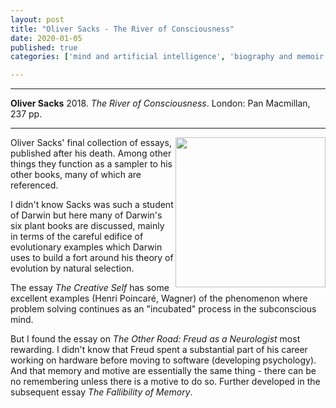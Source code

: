 ```yaml
---
layout: post
title: "Oliver Sacks - The River of Consciousness"
date: 2020-01-05
published: true
categories: ['mind and artificial intelligence', 'biography and memoir']

---
```



***
<b>Oliver Sacks</b> 2018. _The River of Consciousness_. London: Pan Macmillan, 237  pp.

***
<img align="right" width="240" src="https://panmacmillanapi.blob.core.windows.net/pmapi/e12a8195-4610-4b2d-fa9f-08d58e45775c/editions/b3143e84-e028-41c3-d8ee-08d5dcd8c122/original_400_600.jpg" alt="">   


Oliver Sacks' final collection of essays, published after his death.  Among other things they function as a sampler to his other books, many of which are referenced.

I didn't know Sacks was such a student of Darwin but here many of Darwin's  six plant books are discussed, mainly in terms of the careful edifice of evolutionary examples which Darwin uses to build a fort around his theory of evolution by natural selection.  

The essay _The Creative Self_ has some excellent examples (Henri Poincaré, Wagner) of the phenomenon where problem solving continues as an "incubated" process in the subconscious mind.

But I found the essay on _The Other Road: Freud as a Neurologist_ most rewarding.  I didn't know that Freud spent a substantial part of his career working on hardware before moving to software (developing psychology).  And that memory and motive are essentially the same thing - there can be no remembering unless there is a motive to do so.  Further developed in the subsequent essay _The Fallibility of Memory_.
